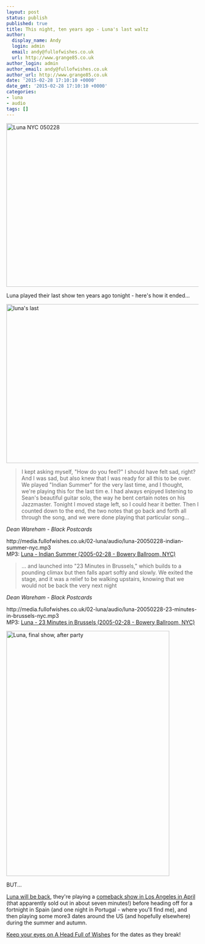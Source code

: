 ```yaml
---
layout: post
status: publish
published: true
title: This night, ten years ago - Luna's last waltz
author:
  display_name: Andy
  login: admin
  email: andy@fullofwishes.co.uk
  url: http://www.grange85.co.uk
author_login: admin
author_email: andy@fullofwishes.co.uk
author_url: http://www.grange85.co.uk
date: '2015-02-28 17:10:10 +0000'
date_gmt: '2015-02-28 17:10:10 +0000'
categories:
- luna
- audio
tags: []
---
```

<p><a href="https://www.flickr.com/photos/birzer/430517160" title="Luna NYC 050228 by Brian Birzer, on Flickr"><img src="https://farm1.staticflickr.com/178/430517160_33574a2fc3_z.jpg?zz=1" width="640" height="427" alt="Luna NYC 050228"></a></p>
<p>Luna played their last show ten years ago tonight - here's how it ended...</p>
<p><a href="https://www.flickr.com/photos/bluelaemmle/424487788" title="luna&#x27;s last by stupid blue, on Flickr"><img class="aligncenter" src="https://farm1.staticflickr.com/146/424487788_fa7828717f_z.jpg" width="640" height="415" alt="luna&#x27;s last"></a></p>
<blockquote><p>I kept asking myself, "How do you feel?" I should have felt sad, right? And I was sad, but also knew that I was ready for all this to be over. We played "Indian Summer" for the very last time, and I thought, we're playing this for the last tim e. I had always enjoyed listening to Sean's beautiful guitar solo, the way he bent certain notes on his Jazzmaster. Tonight I moved stage left, so I could hear it better. Then I counted down to the end, the two notes that go back and forth all through the song, and we were done playing that particular song...</p></blockquote>
<p><em>Dean Wareham - Black Postcards</em></p>
<p>http://media.fullofwishes.co.uk/02-luna/audio/luna-20050228-indian-summer-nyc.mp3<br />
MP3: <a href="http://media.fullofwishes.co.uk/02-luna/audio/luna-20050228-indian-summer-nyc.mp3">Luna - Indian Summer (2005-02-28 - Bowery Ballroom, NYC)</a></p>
<blockquote><p>... and launched into "23 Minutes in Brussels," which builds to a pounding climax but then falls apart softly and slowly. We exited the stage, and it was a relief to be walking upstairs, knowing that we would not be back the very next night</p></blockquote>
<p><em>Dean Wareham - Black Postcards</em></p>
<p>http://media.fullofwishes.co.uk/02-luna/audio/luna-20050228-23-minutes-in-brussels-nyc.mp3<br />
MP3: <a href="http://media.fullofwishes.co.uk/02-luna/audio/luna-20050228-23-minutes-in-brussels-nyc.mp3">Luna - 23 Minutes in Brussels (2005-02-28 - Bowery Ballroom, NYC)</a></p>
<p><a href="https://www.flickr.com/photos/franckd/2215504848" title="Luna, final show, after party by Franck Dewannieux, on Flickr"><img class="aligncenter" src="https://farm3.staticflickr.com/2381/2215504848_ae5758526d_o.jpg" width="427" height="640" alt="Luna, final show, after party"></a></p>
<p>BUT...</p>
<p><a href="/2014/10/luna-reunion-confirmed-spanish-tour-april-us-dates-follow/">Luna will be back</a>, they're playing a <a href="/2015/02/luna-reunion-date-los-angeles-april/">comeback show in Los Angeles in April</a> (that apparently sold out in about seven minutes!) before heading off for a fortnight in Spain (and one night in Portugal - where you'll find me), and then playing some more3 dates around the US (and hopefully elsewhere) during the summer and autumn.</p>
<p><a href="/database/upcoming-shows/">Keep your eyes on A Head Full of Wishes</a> for the dates as they break!</p>
